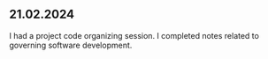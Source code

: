 ## 21.02.2024
I had a project code organizing session. I completed notes related to governing software development.
